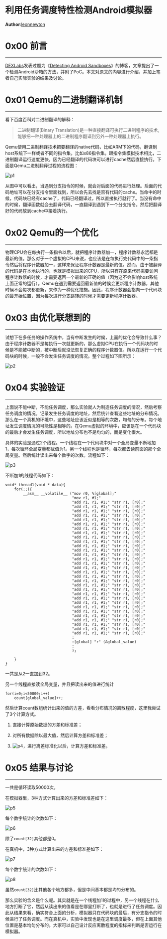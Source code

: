 # 利用任务调度特性检测Android模拟器

**Author**:[leonnewton](https://github.com/leonnewton)

0x00 前言
=======

* * *

[DEXLabs](http://www.dexlabs.org/)发表过题为《[Detecting Android Sandboxes](http://www.dexlabs.org/blog/btdetect)》的博客，文章提出了一个检测Android沙箱的方法，并附了PoC。本文对原文的内容进行介绍，并加上笔者自己实际实验的结果及讨论。

0x01 Qemu的二进制翻译机制
=================

* * *

看下百度百科对二进制翻译的解释：

> 二进制翻译(Binary Translation)是一种直接翻译可执行二进制程序的技术,能够把一种处理器上的二进制程序翻译到另外一种处理器上执行。

Qemu使用二进制翻译技术把要翻译的native代码，比如ARM下的代码，翻译到host系统下一样或者不同的指令集，比如x86指令集。跟指令集模拟技术相比，二进制翻译运行速度更快，因为已经翻译的代码块可以进行cache然后直接执行。下面是Qemu二进制翻译过程的流程图：

![p1](http://drops.javaweb.org/uploads/images/52884fcac31e596d39184112e62bd6100ec25adc.jpg)

从图中可以看出，当遇到分支指令的时候，就会对后面的代码进行处理。后面的代码地址可以在分支指令里面找到，所以会先去找是否有代码的cache。当命中的时候，代码块已经有cache了，代码已经翻译过，所以直接执行就行了。当没有命中的时候，翻译函数就会去翻译代码，一直翻译到遇到下一个分支指令。然后把翻译好的代码放到cache中接着执行。

0x02 Qemu的一个优化
==============

* * *

物理CPU会在每执行一条指令以后，就把程序计数器加一，程序计数器永远都是最新的值。那么对于一个虚拟的CPU来说，也应该是在每执行完代码中的一条指令然后将程序计数器加一，这样来保证程序计数器是最新的值。然而，由于被翻译的代码是在本地执行的，也就是模拟出来的CPU，所以只有在原来代码需要访问程序计数器的时候，才需要返回一个最新的正确的值（因为这不会影响host系统上面正常的运行）。Qemu在遇到需要返回最新值的时候会更新程序计数器，其他时候不会每次都更新，来作为一种优化措施。因此，程序计数器会指向一个代码块的最开始位置，因为每次进行分支跳转的时候才需要更新程序计数器。

0x03 由优化联想到的
============

* * *

试想下在多任务的操作系统中，当有中断发生的时候，上面的优化会导致什么事？由于程序计数器不是每执行一次就更新的，那么虚拟CPU在执行一个代码块的时候是不能被中断的，被中断后就没法恢复正确的程序计数器值。所以在运行一个代码块的时候，一般不会发生任务调度的情况。整个过程如下图所示：

![p2](http://drops.javaweb.org/uploads/images/bc5e8a68aec3a559febd16d025ef60d6dc3d95eb.jpg)

0x04 实验验证
=========

* * *

上面说不能中断，不能任务调度，那么实验就人为制造任务调度的情况，然后考察任务调度的情况。记录发生任务调度的地址，然后统计查看这些地址的分布情况。那么在一个真机的环境中，这些地址应该近似是相等的次数，均匀的分布。每个地址发生调度情况的可能性是相等的。在Qemu虚拟的环境中，应该是在一个代码块的最后才会发生任务调度，所以地址分布也不是均匀的，而是变化很大。

具体的实验是通过2个线程。一个线程在一个代码块中对一个全局变量不断地加1，每次循环全局变量都赋值为1。另一个线程也是循环，每次都去读前面的那个全局变量。然后统计读出来每个数字的次数。流程如下：

![p3](http://drops.javaweb.org/uploads/images/eedfdb5d478722dfee4e323fe59b98c8b0b2f2b6.jpg)

不断加1的线程代码如下：

```
void* thread1(void * data){
    for(;;){
        __asm__ __volatile__ ("mov r0, %[global];"
                              "mov r1, #1;"
                              "add r1, r1, #1;" "str r1, [r0];"
                              "add r1, r1, #1;" "str r1, [r0];"
                              "add r1, r1, #1;" "str r1, [r0];"
                              "add r1, r1, #1;" "str r1, [r0];"
                              "add r1, r1, #1;" "str r1, [r0];"
                              "add r1, r1, #1;" "str r1, [r0];"
                              "add r1, r1, #1;" "str r1, [r0];"
                              "add r1, r1, #1;" "str r1, [r0];"
                              "add r1, r1, #1;" "str r1, [r0];"
                              "add r1, r1, #1;" "str r1, [r0];"
                              "add r1, r1, #1;" "str r1, [r0];"
                              "add r1, r1, #1;" "str r1, [r0];"
                              "add r1, r1, #1;" "str r1, [r0];"
                              "add r1, r1, #1;" "str r1, [r0];"
                              "add r1, r1, #1;" "str r1, [r0];"
                              "add r1, r1, #1;" "str r1, [r0];"
                              "add r1, r1, #1;" "str r1, [r0];"
                              "add r1, r1, #1;" "str r1, [r0];"
                              "add r1, r1, #1;" "str r1, [r0];"
                              "add r1, r1, #1;" "str r1, [r0];"
                              "add r1, r1, #1;" "str r1, [r0];"
                              "add r1, r1, #1;" "str r1, [r0];"
                              "add r1, r1, #1;" "str r1, [r0];"
                              "add r1, r1, #1;" "str r1, [r0];"
                              "add r1, r1, #1;" "str r1, [r0];"
                              "add r1, r1, #1;" "str r1, [r0];"
                              "add r1, r1, #1;" "str r1, [r0];"
                              "add r1, r1, #1;" "str r1, [r0];"
                              "add r1, r1, #1;" "str r1, [r0];"
                              "add r1, r1, #1;" "str r1, [r0];"
                              "add r1, r1, #1;" "str r1, [r0];"
                              :
                              :[global] "r" (&global_value)
                              :
                              );

    }
}

```

一共是从2一直加到32。

另一个线程直接读全局变量，并且把读出来的值进行统计

```
for(i=0;i<50000;i++)
    count[global_value]++;

```

然后计算count数组统计出来的值的方差，看看分布情况的离散程度，这里我尝试了3个计算方式。

1.  直接计算原始数据的方差和标准差；
2.  对所有数据除以最大值，然后计算方差和标准差；
    
3.  ![p4](http://drops.javaweb.org/uploads/images/5ca8c6a1eb3b2cc989c66f9e4bb5fccbcd8c1609.jpg)，进行离差标准化以后，计算方差和标准差。
    

0x05 结果与讨论
==========

* * *

一共是循环读取50000次。

在模拟器里，3种方式计算出来的方差和标准差如下：

![p5](http://drops.javaweb.org/uploads/images/8a3f690e14dd3d876a387452eba06d022bd9ea26.jpg)

每个数字统计的次数如下：

![p6](http://drops.javaweb.org/uploads/images/5291389c30e5502de149be3badb1feff7efdeb92.jpg)

除了`count[32]`其他都是0。

在真机中，3种方式计算出来的方差和标准差如下：

![p7](http://drops.javaweb.org/uploads/images/b7c19e5d6b324ca7aecba2a5d72e4a282fffe90c.jpg)

每个数字统计的次数如下：

![p8](http://drops.javaweb.org/uploads/images/2a77aa41724e3f7c982ba2440292f64d0c6f47ca.jpg)

虽然`count[32]`比其他各个地方都多，但是中间基本都是均匀分布的。

那么实验的含义是什么呢。其实就是在一个线程加1的过程中，另一个线程在什么地方打断了它，然后从读出来的值看是在哪里打断了，也就是进行了任务调度。因此从结果来看，确实符合上面的分析，模拟器只在代码块的最后，有分支指令的时候进行了任务调度。而在真机中，实验中发现也是在这里调度最多，但在上面其他位置是基本均匀分布的。大家可以自己设计反应离散程度的指标来判断是否运行在模拟器。